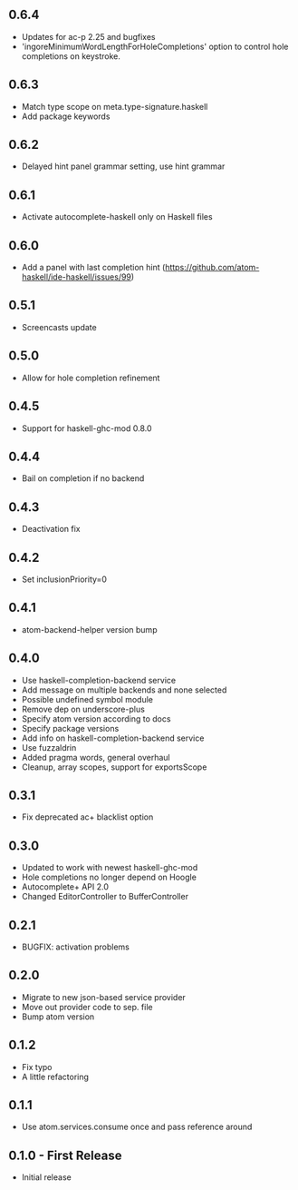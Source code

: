 ## 0.6.4
* Updates for ac-p 2.25 and bugfixes
* 'ingoreMinimumWordLengthForHoleCompletions' option to control hole completions on keystroke.

## 0.6.3
* Match type scope on meta.type-signature.haskell
* Add package keywords

## 0.6.2
* Delayed hint panel grammar setting, use hint grammar

## 0.6.1
* Activate autocomplete-haskell only on Haskell files

## 0.6.0
* Add a panel with last completion hint (https://github.com/atom-haskell/ide-haskell/issues/99)

## 0.5.1
* Screencasts update

## 0.5.0
* Allow for hole completion refinement

## 0.4.5
* Support for haskell-ghc-mod 0.8.0

## 0.4.4
* Bail on completion if no backend

## 0.4.3
* Deactivation fix

## 0.4.2
* Set inclusionPriority=0

## 0.4.1
* atom-backend-helper version bump

## 0.4.0
* Use haskell-completion-backend service
* Add message on multiple backends and none selected
* Possible undefined symbol module
* Remove dep on underscore-plus
* Specify atom version according to docs
* Specify package versions
* Add info on haskell-completion-backend service
* Use fuzzaldrin
* Added pragma words, general overhaul
* Cleanup, array scopes, support for exportsScope

## 0.3.1
* Fix deprecated ac+ blacklist option

## 0.3.0
* Updated to work with newest haskell-ghc-mod
* Hole completions no longer depend on Hoogle
* Autocomplete+ API 2.0
* Changed EditorController to BufferController

## 0.2.1
* BUGFIX: activation problems

## 0.2.0
* Migrate to new json-based service provider
* Move out provider code to sep. file
* Bump atom version

## 0.1.2
* Fix typo
* A little refactoring

## 0.1.1
* Use atom.services.consume once and pass reference around

## 0.1.0 - First Release
* Initial release
